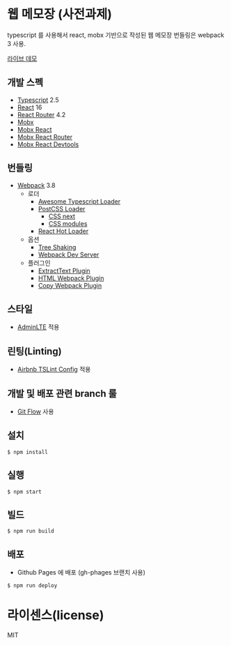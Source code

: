 # 웹 메모장 (사전과제)

typescript 를 사용해서 react, mobx 기반으로 작성된 웹 메모장
번들링은 webpack 3 사용.

[라이브 데모](https://nicecue.github.io/webnote/)

## 개발 스펙

- [Typescript](https://www.typescriptlang.org/) 2.5
- [React](https://facebook.github.io/react/) 16
- [React Router](https://github.com/ReactTraining/react-router) 4.2
- [Mobx](https://github.com/mobxjs/mobx)
- [Mobx React](https://github.com/mobxjs/mobx-react)
- [Mobx React Router](https://github.com/alisd23/mobx-react-router/)
- [Mobx React Devtools](https://github.com/mobxjs/mobx-react-devtools)

## 번들링

- [Webpack](https://webpack.github.io) 3.8
  - 로더
    - [Awesome Typescript Loader](https://github.com/s-panferov/awesome-typescript-loader)
    - [PostCSS Loader](https://github.com/postcss/postcss-loader)
      - [CSS next](https://github.com/MoOx/postcss-cssnext)
      - [CSS modules](https://github.com/css-modules/css-modules)
    - [React Hot Loader](https://github.com/gaearon/react-hot-loader)
  - 옵션
    - [Tree Shaking](https://webpack.js.org/guides/tree-shaking/)
    - [Webpack Dev Server](https://github.com/webpack/webpack-dev-server)
  - 플러그인
    - [ExtractText Plugin](https://github.com/webpack/extract-text-webpack-plugin)
    - [HTML Webpack Plugin](https://github.com/ampedandwired/html-webpack-plugin)
    - [Copy Webpack Plugin](https://github.com/webpack-contrib/copy-webpack-plugin)

## 스타일
- [AdminLTE](https://adminlte.io/themes/AdminLTE/index2.html) 적용

## 린팅(Linting)
- [Airbnb TSLint Config](https://www.npmjs.com/package/tslint-config-airbnb) 적용

## 개발 및 배포 관련 branch 룰
- [Git Flow](https://github.com/petervanderdoes/gitflow-avh/wiki/Installation) 사용

## 설치

```
$ npm install
```

## 실행

```
$ npm start
```

## 빌드

```
$ npm run build
```

## 배포
- Github Pages 에 배포 (gh-phages 브랜치 사용)
```
$ npm run deploy
```

# 라이센스(license)

MIT
